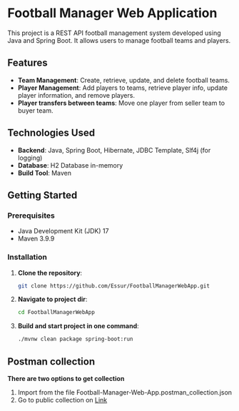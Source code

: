 # Football Manager Web Application

This project is a REST API football management system developed using Java and Spring Boot. It allows users to manage football teams and players.

## Features

- **Team Management**: Create, retrieve, update, and delete football teams.
- **Player Management**: Add players to teams, retrieve player info, update player information, and remove players.
- **Player transfers between teams**: Move one player from seller team to buyer team.

## Technologies Used

- **Backend**: Java, Spring Boot, Hibernate, JDBC Template, Slf4j (for logging)
- **Database**: H2 Database in-memory
- **Build Tool**: Maven

## Getting Started

### Prerequisites

- Java Development Kit (JDK) 17
- Maven 3.9.9

### Installation

1. **Clone the repository**:
   ```bash
   git clone https://github.com/Essur/FootballManagerWebApp.git
2. **Navigate to project dir**:
   ```bash
   cd FootballManagerWebApp
3. **Build and start project in one command**:
   ```bash
   ./mvnw clean package spring-boot:run

## Postman collection

**There are two options to get collection**
1. Import from the file Football-Manager-Web-App.postman_collection.json
2. Go to public collection on [Link](https://www.postman.com/essur/workspace/public-workspace/collection/24976968-615ce228-c69c-4a28-b24f-7ec0999b8dda?action=share&creator=24976968)
